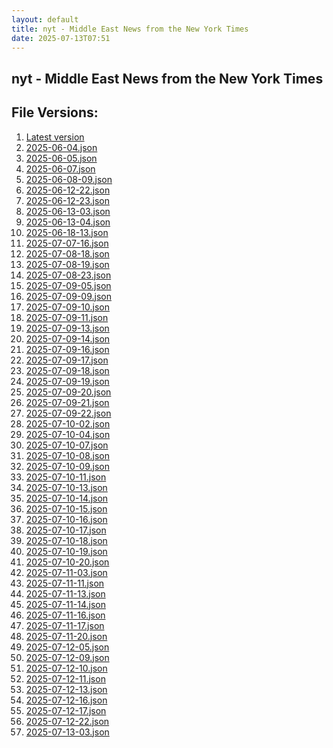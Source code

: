```yaml
---
layout: default
title: nyt - Middle East News from the New York Times
date: 2025-07-13T07:51
---
```


## nyt - Middle East News from the New York Times

<div id="data-chart"></div>
<div id="data-table"></div>
<script>
document.addEventListener('DOMContentLoaded', function(){
  document.getElementById('data-table').textContent = 'This source isn't supported for tables yet.';
});
</script>

## File Versions:
1. [Latest version](./latest.json)
2. [2025-06-04.json](./2025-06-04.json)
3. [2025-06-05.json](./2025-06-05.json)
4. [2025-06-07.json](./2025-06-07.json)
5. [2025-06-08-09.json](./2025-06-08-09.json)
6. [2025-06-12-22.json](./2025-06-12-22.json)
7. [2025-06-12-23.json](./2025-06-12-23.json)
8. [2025-06-13-03.json](./2025-06-13-03.json)
9. [2025-06-13-04.json](./2025-06-13-04.json)
10. [2025-06-18-13.json](./2025-06-18-13.json)
11. [2025-07-07-16.json](./2025-07-07-16.json)
12. [2025-07-08-18.json](./2025-07-08-18.json)
13. [2025-07-08-19.json](./2025-07-08-19.json)
14. [2025-07-08-23.json](./2025-07-08-23.json)
15. [2025-07-09-05.json](./2025-07-09-05.json)
16. [2025-07-09-09.json](./2025-07-09-09.json)
17. [2025-07-09-10.json](./2025-07-09-10.json)
18. [2025-07-09-11.json](./2025-07-09-11.json)
19. [2025-07-09-13.json](./2025-07-09-13.json)
20. [2025-07-09-14.json](./2025-07-09-14.json)
21. [2025-07-09-16.json](./2025-07-09-16.json)
22. [2025-07-09-17.json](./2025-07-09-17.json)
23. [2025-07-09-18.json](./2025-07-09-18.json)
24. [2025-07-09-19.json](./2025-07-09-19.json)
25. [2025-07-09-20.json](./2025-07-09-20.json)
26. [2025-07-09-21.json](./2025-07-09-21.json)
27. [2025-07-09-22.json](./2025-07-09-22.json)
28. [2025-07-10-02.json](./2025-07-10-02.json)
29. [2025-07-10-04.json](./2025-07-10-04.json)
30. [2025-07-10-07.json](./2025-07-10-07.json)
31. [2025-07-10-08.json](./2025-07-10-08.json)
32. [2025-07-10-09.json](./2025-07-10-09.json)
33. [2025-07-10-11.json](./2025-07-10-11.json)
34. [2025-07-10-13.json](./2025-07-10-13.json)
35. [2025-07-10-14.json](./2025-07-10-14.json)
36. [2025-07-10-15.json](./2025-07-10-15.json)
37. [2025-07-10-16.json](./2025-07-10-16.json)
38. [2025-07-10-17.json](./2025-07-10-17.json)
39. [2025-07-10-18.json](./2025-07-10-18.json)
40. [2025-07-10-19.json](./2025-07-10-19.json)
41. [2025-07-10-20.json](./2025-07-10-20.json)
42. [2025-07-11-03.json](./2025-07-11-03.json)
43. [2025-07-11-11.json](./2025-07-11-11.json)
44. [2025-07-11-13.json](./2025-07-11-13.json)
45. [2025-07-11-14.json](./2025-07-11-14.json)
46. [2025-07-11-16.json](./2025-07-11-16.json)
47. [2025-07-11-17.json](./2025-07-11-17.json)
48. [2025-07-11-20.json](./2025-07-11-20.json)
49. [2025-07-12-05.json](./2025-07-12-05.json)
50. [2025-07-12-09.json](./2025-07-12-09.json)
51. [2025-07-12-10.json](./2025-07-12-10.json)
52. [2025-07-12-11.json](./2025-07-12-11.json)
53. [2025-07-12-13.json](./2025-07-12-13.json)
54. [2025-07-12-16.json](./2025-07-12-16.json)
55. [2025-07-12-17.json](./2025-07-12-17.json)
56. [2025-07-12-22.json](./2025-07-12-22.json)
57. [2025-07-13-03.json](./2025-07-13-03.json)
